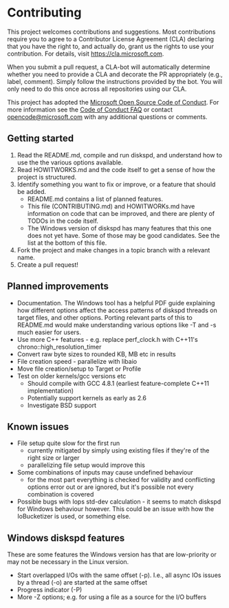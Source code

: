 # Contributing

This project welcomes contributions and suggestions. Most contributions require you to
agree to a Contributor License Agreement (CLA) declaring that you have the right to,
and actually do, grant us the rights to use your contribution. For details, visit
https://cla.microsoft.com.

When you submit a pull request, a CLA-bot will automatically determine whether you need
to provide a CLA and decorate the PR appropriately (e.g., label, comment). Simply follow the
instructions provided by the bot. You will only need to do this once across all repositories using
our CLA.

This project has adopted the [Microsoft Open Source Code of Conduct](https://opensource.microsoft.com/codeofconduct/).
For more information see the [Code of Conduct FAQ](https://opensource.microsoft.com/codeofconduct/faq/)
or contact [opencode@microsoft.com](mailto:opencode@microsoft.com) with any additional questions or
comments.

## Getting started

1. Read the README.md, compile and run diskspd, and understand how to use the the various options
   available.
2. Read HOWITWORKS.md and the code itself to get a sense of how the project is structured.
3. Identify something you want to fix or improve, or a feature that should be added.
    - README.md contains a list of planned features.
    - This file (CONTRIBUTING.md) and HOWITWORKs.md have information on code that can be improved,
      and there are plenty of TODOs in the code itself.
    - The Windows version of diskspd has many features that this one does not yet have. Some of
      those may be good candidates. See the list at the bottom of this file.
4. Fork the project and make changes in a topic branch with a relevant name.
5. Create a pull request!

## Planned improvements

- Documentation. The Windows tool has a helpful PDF guide explaining how different options affect
  the access patterns of diskspd threads on target files, and other options. Porting relevant parts
  of this to README.md would make understanding various options like -T and -s much easier for
  users.
- Use more C++ features - e.g. replace perf\_clock.h with C++11's chrono::high\_resolution\_timer
- Convert raw byte sizes to rounded KB, MB etc in results
- File creation speed - parallelize with libaio
- Move file creation/setup to Target or Profile
- Test on older kernels/gcc versions etc
    - Should compile with GCC 4.8.1 (earliest feature-complete C++11 implementation)
    - Potentially support kernels as early as 2.6
    - Investigate BSD support

## Known issues

- File setup quite slow for the first run
    - currently mitigated by simply using existing files if they're of the right size or larger
    - parallelizing file setup would improve this
- Some combinations of inputs may cause undefined behaviour
    - for the most part everything is checked for validity and conflicting options error out or are
      ignored, but it's possible not every combination is covered
- Possible bugs with Iops std-dev calculation - it seems to match diskspd for Windows behaviour
  however. This could be an issue with how the IoBucketizer is used, or something else.

## Windows diskspd features

These are some features the Windows version has that are low-priority or may not be necessary in the
Linux version.

- Start overlapped I/Os with the same offset (-p). I.e., all async IOs issues by a thread (-o) are
  started at the same offset
- Progress indicator (-P)
- More -Z options; e.g. for using a file as a source for the I/O buffers
